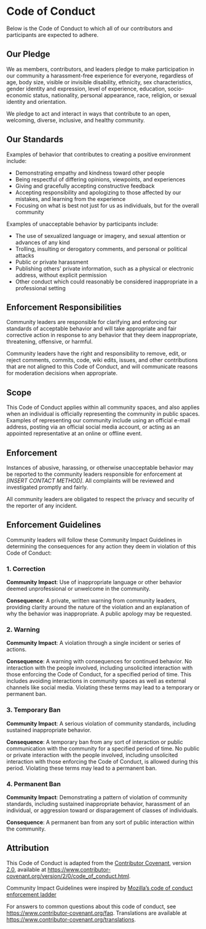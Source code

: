 # Code of Conduct

Below is the Code of Conduct to which all of our contributors and participants are expected to
adhere.

## Our Pledge

We as members, contributors, and leaders pledge to make participation in our community a
harassment-free experience for everyone, regardless of age, body size, visible or invisible
disability, ethnicity, sex characteristics, gender identity and expression, level of experience,
education, socio-economic status, nationality, personal appearance, race, religion, or sexual
identity and orientation.

We pledge to act and interact in ways that contribute to an open, welcoming, diverse, inclusive, and
healthy community.

## Our Standards

Examples of behavior that contributes to creating a positive environment include:

* Demonstrating empathy and kindness toward other people
* Being respectful of differing opinions, viewpoints, and experiences
* Giving and gracefully accepting constructive feedback
* Accepting responsibility and apologizing to those affected by our mistakes, and learning from the
  experience
* Focusing on what is best not just for us as individuals, but for the overall community

Examples of unacceptable behavior by participants include:

* The use of sexualized language or imagery, and sexual attention or advances of any kind
* Trolling, insulting or derogatory comments, and personal or political attacks
* Public or private harassment
* Publishing others' private information, such as a physical or electronic address, without explicit
  permission
* Other conduct which could reasonably be considered inappropriate in a professional setting

## Enforcement Responsibilities

Community leaders are responsible for clarifying and enforcing our standards of acceptable behavior
and will take appropriate and fair corrective action in response to any behavior that they deem
inappropriate, threatening, offensive, or harmful.

Community leaders have the right and responsibility to remove, edit, or reject comments, commits,
code, wiki edits, issues, and other contributions that are not aligned to this Code of Conduct, and
will communicate reasons for moderation decisions when appropriate.

## Scope

This Code of Conduct applies within all community spaces, and also applies when an individual is
officially representing the community in public spaces.  Examples of representing our community
include using an official e-mail address, posting via an official social media account, or acting as
an appointed representative at an online or offline event.

## Enforcement

Instances of abusive, harassing, or otherwise unacceptable behavior may be reported to the community
leaders responsible for enforcement at *[INSERT CONTACT METHOD]*.  All complaints will be reviewed
and investigated promptly and fairly.

All community leaders are obligated to respect the privacy and security of the reporter of any
incident.

## Enforcement Guidelines

Community leaders will follow these Community Impact Guidelines in determining the consequences for
any action they deem in violation of this Code of Conduct:

### 1. Correction

**Community Impact**: Use of inappropriate language or other behavior deemed unprofessional or
unwelcome in the community.

**Consequence**: A private, written warning from community leaders, providing clarity around the
nature of the violation and an explanation of why the behavior was inappropriate.  A public apology
may be requested.

### 2. Warning

**Community Impact**: A violation through a single incident or series of actions.

**Consequence**: A warning with consequences for continued behavior.  No interaction with the people
involved, including unsolicited interaction with those enforcing the Code of Conduct, for a
specified period of time.  This includes avoiding interactions in community spaces as well as
external channels like social media.  Violating these terms may lead to a temporary or permanent
ban.

### 3. Temporary Ban

**Community Impact**: A serious violation of community standards, including sustained inappropriate
behavior.

**Consequence**: A temporary ban from any sort of interaction or public communication with the
community for a specified period of time.  No public or private interaction with the people
involved, including unsolicited interaction with those enforcing the Code of Conduct, is allowed
during this period.  Violating these terms may lead to a permanent ban.

### 4. Permanent Ban

**Community Impact**: Demonstrating a pattern of violation of community standards, including
sustained inappropriate behavior, harassment of an individual, or aggression toward or disparagement
of classes of individuals.

**Consequence**: A permanent ban from any sort of public interaction within the community.

## Attribution

This Code of Conduct is adapted from the [Contributor Covenant], version [2.0], available at
<https://www.contributor-covenant.org/version/2/0/code_of_conduct.html>.

Community Impact Guidelines were inspired by [Mozilla’s code of conduct enforcement
ladder][Mozilla CoC]

For answers to common questions about this code of conduct, see
<https://www.contributor-covenant.org/faq>.  Translations are available at
<https://www.contributor-covenant.org/translations>.

[2.0]: https://www.contributor-covenant.org/version/2/0/code_of_conduct.html
[Contributor Covenant]: https://www.contributor-covenant.org
[Mozilla CoC]: https://github.com/mozilla/diversity
